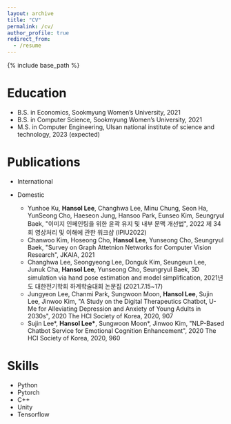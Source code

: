 ```yaml
---
layout: archive
title: "CV"
permalink: /cv/
author_profile: true
redirect_from:
  - /resume
---
```


{% include base_path %}

Education
======
* B.S. in Economics, Sookmyung Women’s University, 2021
* B.S. in Computer Science, Sookmyung Women’s University, 2021
* M.S. in Computer Engineering, Ulsan national institute of science and technology, 2023 (expected)

Publications
======
* International

* Domestic
  * Yunhoe Ku, **Hansol Lee**, Changhwa Lee, Minu Chung, Seon Ha, YunSeong Cho, Haeseon Jung, Hansoo Park, Eunseo Kim, Seungryul Baek, "이미지 인페인팅을 위한 윤곽 유지 및 내부 문맥 개선법", 2022 제 34회 영상처리 및 이해에 관한 워크샵 (IPIU2022) 
  * Chanwoo Kim, Hoseong Cho, **Hansol Lee**, Yunseong Cho, Seungryul Baek, "Survey on Graph Attetnion Networks for Computer Vision Research", JKAIA, 2021
  * Changhwa Lee, Seongyeong Lee, Donguk Kim, Seungeun Lee, Junuk Cha, **Hansol Lee**, Yunseong Cho, Seungryul Baek, 3D simulation via hand pose estimation and model simplification, 2021년도 대한전기학회 하계학술대회 논문집 (2021.7.15~17)
  * Jungyeon Lee, Chanmi Park, Sungwoon Moon, **Hansol Lee**, Sujin Lee, Jinwoo Kim, "A Study on the Digital Therapeutics Chatbot, U-Me for Alleviating Depression and Anxiety of Young Adults in 2030s", 2020 The HCI Society of Korea, 2020, 907
  * Sujin Lee\*, **Hansol Lee\***, Sungwoon Moon*, Jinwoo Kim, "NLP-Based Chatbot Service for Emotional Cognition Enhancement", 2020 The HCI Society of Korea, 2020, 960



<!-- Teaching
======
* Teaching assistant
 Hong Kong University of Science and Technology. CSE 2011: Object-Oriented Programming. Spring 2018
Hong Kong University of Science and Technology. CSE 3111: Software Engineering. Fall 2017
Hong Kong University of Science and Technology. CSE 3111: Software Engineering. Fall 2016
Georgia Institute of Technology. CS 6340: Software Testing and Analysis. Spring 2013
 -->

Skills
======
* Python
* Pytorch
* C++
* Unity
* Tensorflow


<!-- Work experience
======
* Summer 2015: Research Assistant
  * Github University
  * Duties included: Tagging issues
  * Supervisor: Professor Git

* Fall 2015: Research Assistant
  * Github University
  * Duties included: Merging pull requests
  * Supervisor: Professor Hub -->
  
<!-- 
Publications
======
  <ul>{% for post in site.publications %}
    {% include archive-single-cv.html %}
  {% endfor %}</ul> -->
  
<!-- Talks
======
  <ul>{% for post in site.talks %}
    {% include archive-single-talk-cv.html %}
  {% endfor %}</ul> -->
  
<!-- Teaching
======
  <ul>{% for post in site.teaching %}
    {% include archive-single-cv.html %}
  {% endfor %}</ul> -->
  
<!-- Service and leadership
======
* Currently signed in to 43 different slack teams
 -->
